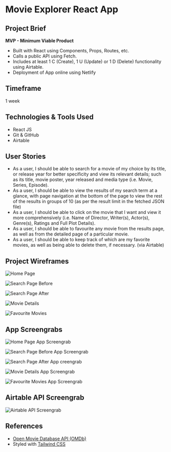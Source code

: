 # Movie Explorer React App

## Project Brief

**MVP - Minimum Viable Product**

- Built with React using Components, Props, Routes, etc.
- Calls a public API using Fetch.
- Includes at least 1 C (Create), 1 U (Update) or 1 D (Delete) functionality using Airtable.
- Deployment of App online using Netlify

## Timeframe

1 week

## Technologies & Tools Used

- React JS
- Git & GitHub
- Airtable

## User Stories

- As a user, I should be able to search for a movie of my choice by its title, or release year for better specificity and view its relevant details; such as its title, movie poster, year released and media type (i.e. Movie, Series, Episode).
- As a user, I should be able to view the results of my search term at a glance, with page navigation at the bottom of the page to view the rest of the results in groups of 10 (as per the result limit in the fetched JSON file)
- As a user, I should be able to click on the movie that I want and view it more comprehensively (i.e. Name of Director, Writer(s), Actor(s), Genre(s), Ratings and Full Plot Details).
- As a user, I should be able to favourite any movie from the results page, as well as from the detailed page of a particular movie.
- As a user, I should be able to keep track of which are my favorite movies, as well as being able to delete them, if necessary. (via Airtable)

## Project Wireframes

![Home Page](./images/HomePage.JPG)

![Search Page Before](./images/SearchPage_Before.JPG)

![Search Page After](./images/SearchPage_After.JPG)

![Movie Details](./images/MovieDetails.JPG)

![Favourite Movies](./images/FavouriteMovies.JPG)

## App Screengrabs

![Home Page App Screengrab](./images/HomePage_Screengrab.jpg)

![Search Page Before App Screengrab](./images/SearchPage_Before_Screengrab.jpg)

![Search Page After App creengrab](./images/SearchPage_After_Screengrab.jpg)

![Movie Details App Screengrab](./images/MovieDetails_Screengrab.jpg)

![Favourite Movies App Screengrab](./images/FavouriteMovies_Screengrab.jpg)

## Airtable API Screengrab

![Airtable API Screengrab](./images/Airtable_API_Screengrab.jpg)

## References

- [Open Movie Database API (OMDb)](https://omdbapi.com)
- Styled with [Tailwind CSS](https://tailwindcss.com/)
